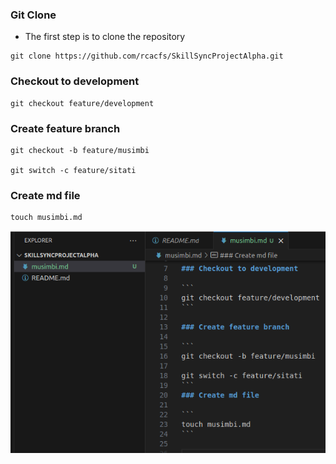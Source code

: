 ### Git Clone
- The first step is to clone the repository
```
git clone https://github.com/rcacfs/SkillSyncProjectAlpha.git
```

### Checkout to development

```
git checkout feature/development
```

### Create feature branch

```
git checkout -b feature/musimbi

git switch -c feature/sitati
```
### Create md file

```
touch musimbi.md
```
![.md file]( image.png)
